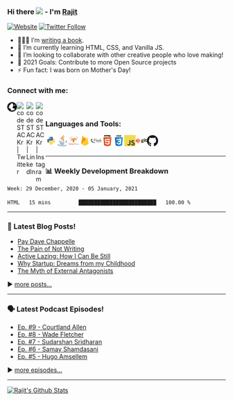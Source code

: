 ### Hi there <img src="https://raw.githubusercontent.com/MartinHeinz/MartinHeinz/master/wave.gif" width="30px"> - I'm [Rajit][website]

[![Website](https://img.shields.io/website?label=RAJITKHANNA.com&style=for-the-badge&url=https%3A%2F%2Frajitkhanna.com)](https://rajitkhanna.com)
[![Twitter Follow](https://img.shields.io/twitter/follow/rajitwrites?color=1DA1F2&logo=twitter&style=for-the-badge)](https://twitter.com/intent/follow?original_referer=https://github.com/rajitkhanna&screen_name=rajitwrites)

- 👨🏽‍💻 I’m [writing a book](https://rajitkhanna.com/book/).
- 🍨 I’m currently learning HTML, CSS, and Vanilla JS.
- 👯 I’m looking to collaborate with other creative people who love making!
- 🥅 2021 Goals: Contribute to more Open Source projects
- ⚡ Fun fact: I was born on Mother's Day!

### Connect with me:

[<img align="left" alt="codeSTACKr.com" width="22px" src="https://raw.githubusercontent.com/iconic/open-iconic/master/svg/globe.svg" />][website]
[<img align="left" alt="codeSTACKr | Twitter" width="22px" src="https://cdn.jsdelivr.net/npm/simple-icons@v3/icons/twitter.svg" />][twitter]
[<img align="left" alt="codeSTACKr | LinkedIn" width="22px" src="https://cdn.jsdelivr.net/npm/simple-icons@v3/icons/linkedin.svg" />][linkedin]
[<img align="left" alt="codeSTACKr | Instagram" width="22px" src="https://cdn.jsdelivr.net/npm/simple-icons@v3/icons/instagram.svg" />][instagram]

<!-- ![](https://visitor-badge.glitch.me/badge?page_id=rajitkhanna.rajitkhanna) -->

<br />

### Languages and Tools:
<img align="left" alt="Python" width="26px" src="https://raw.githubusercontent.com/github/explore/80688e429a7d4ef2fca1e82350fe8e3517d3494d/topics/python/python.png" />
<img align="left" alt="Java" width="26px" src="https://raw.githubusercontent.com/github/explore/80688e429a7d4ef2fca1e82350fe8e3517d3494d/topics/java/java.png" />
<img align="left" alt="Tensorflow" width="26px" src="https://raw.githubusercontent.com/github/explore/80688e429a7d4ef2fca1e82350fe8e3517d3494d/topics/tensorflow/tensorflow.png" />
<img align="left" alt="Firebase" width="26px" src="https://raw.githubusercontent.com/github/explore/80688e429a7d4ef2fca1e82350fe8e3517d3494d/topics/firebase/firebase.png" />
<img align="left" alt="Flask" width="26px" src="https://raw.githubusercontent.com/github/explore/80688e429a7d4ef2fca1e82350fe8e3517d3494d/topics/flask/flask.png" />
<img align="left" alt="HTML5" width="26px" src="https://raw.githubusercontent.com/github/explore/80688e429a7d4ef2fca1e82350fe8e3517d3494d/topics/html/html.png" />
<img align="left" alt="CSS3" width="26px" src="https://raw.githubusercontent.com/github/explore/80688e429a7d4ef2fca1e82350fe8e3517d3494d/topics/css/css.png" />
<img align="left" alt="JavaScript" width="26px" src="https://raw.githubusercontent.com/github/explore/80688e429a7d4ef2fca1e82350fe8e3517d3494d/topics/javascript/javascript.png" />

<img align="left" alt="Git" width="26px" src="https://raw.githubusercontent.com/github/explore/80688e429a7d4ef2fca1e82350fe8e3517d3494d/topics/git/git.png" />
<img align="left" alt="GitHub" width="26px" src="https://raw.githubusercontent.com/github/explore/78df643247d429f6cc873026c0622819ad797942/topics/github/github.png" />

<br />
<br />

---
### 📊 Weekly Development Breakdown

<!--START_SECTION:waka-->
```text
Week: 29 December, 2020 - 05 January, 2021

HTML   15 mins         █████████████████████████   100.00 % 
```
<!--END_SECTION:waka-->

---

### 📕 Latest Blog Posts!
<!-- BLOG-POST-LIST:START -->
- [Pay Dave Chappelle](https://rajitkhanna.com/dave/)
- [The Pain of Not Writing](https://rajitkhanna.com/writing/)
- [Active Lazing: How I Can Be Still](https://rajitkhanna.com/still/)
- [Why Startup: Dreams from my Childhood](https://rajitkhanna.com/startup/)
- [The Myth of External Antagonists](https://rajitkhanna.com/hamlet/)
<!-- BLOG-POST-LIST:END -->

▶️ [more posts...](https://rajitkhanna.com)

---

### 🗣 Latest Podcast Episodes!
<!-- PODCAST:START -->
- [Ep. #9 - Courtland Allen](https://rajitkhanna.com/podcast/csallen/)
- [Ep. #8 - Wade Fletcher](https://rajitkhanna.com/podcast/wade/)
- [Ep. #7 - Sudarshan Sridharan](https://rajitkhanna.com/podcast/sudz/)
- [Ep. #6 - Samay Shamdasani](https://rajitkhanna.com/podcast/samay/)
- [Ep. #5 - Hugo Amsellem](https://rajitkhanna.com/podcast/hugo/)
<!-- PODCAST:END -->

▶️ [more episodes...](https://rajitkhanna.com/podcast/)

---

<a href="https://github.com/rajitkhanna/rajitkhanna">
  <img align="center" src="https://github-readme-stats.vercel.app/api?username=rajitkhanna&count_private=true&show_icons=true&theme=buefy" alt="Rajit's Github Stats"/>
</a>
<!--
<a href="https://github.com/rajitkhanna/rajitkhanna">
  <img align="center" src="https://github-readme-stats.vercel.app/api/top-langs/?username=rajitkhanna&hide=jupyter+notebook,html&theme=buefy" alt="Rajit's Top Languages" />
</a>
-->


[website]: https://rajitkhanna.com/
[twitter]: https://twitter.com/rajitwrites
[instagram]: https://instagram.com/rajit.khanna
[linkedin]: https://linkedin.com/in/rkhanna23
